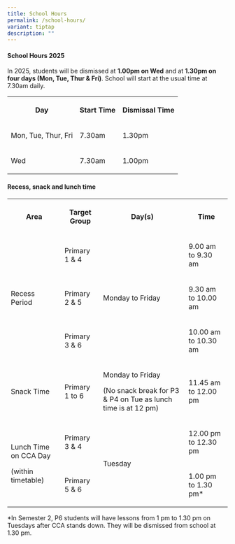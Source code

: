 ```yaml
---
title: School Hours
permalink: /school-hours/
variant: tiptap
description: ""
---
```

<h4><strong>School Hours 2025</strong></h4>
<p>In 2025, students will be dismissed at&nbsp;<strong>1.00pm on Wed</strong>&nbsp;and
at&nbsp;<strong>1.30pm on four days (Mon, Tue, Thur &amp; Fri)</strong>.
School will start at the usual time at 7.30am daily.</p>
<table style="minWidth: 75px">
<colgroup>
<col>
<col>
<col>
</colgroup>
<tbody>
<tr>
<th rowspan="1" colspan="1">
<p>Day</p>
</th>
<th rowspan="1" colspan="1">
<p>Start Time</p>
</th>
<th rowspan="1" colspan="1">
<p>Dismissal Time</p>
</th>
</tr>
<tr>
<td rowspan="1" colspan="1">
<p>Mon, Tue, Thur, Fri</p>
</td>
<td rowspan="1" colspan="1">
<p>7.30am</p>
</td>
<td rowspan="1" colspan="1">
<p>1.30pm</p>
</td>
</tr>
<tr>
<td rowspan="1" colspan="1">
<p>Wed</p>
</td>
<td rowspan="1" colspan="1">
<p>7.30am</p>
</td>
<td rowspan="1" colspan="1">
<p>1.00pm</p>
</td>
</tr>
</tbody>
</table>
<h4>Recess, snack and lunch time</h4>
<table style="minWidth: 100px">
<colgroup>
<col>
<col>
<col>
<col>
</colgroup>
<tbody>
<tr>
<th rowspan="1" colspan="1">
<p>Area</p>
</th>
<th rowspan="1" colspan="1">
<p>Target Group</p>
</th>
<th rowspan="1" colspan="1">
<p>Day(s)</p>
</th>
<th rowspan="1" colspan="1">
<p>Time</p>
</th>
</tr>
<tr>
<td rowspan="3" colspan="1">
<p>Recess Period</p>
</td>
<td rowspan="1" colspan="1">
<p>Primary 1 &amp; 4</p>
</td>
<td rowspan="3" colspan="1">
<p>Monday to Friday</p>
</td>
<td rowspan="1" colspan="1">
<p>9.00 am to 9.30 am</p>
</td>
</tr>
<tr>
<td rowspan="1" colspan="1">
<p>Primary 2 &amp; 5</p>
</td>
<td rowspan="1" colspan="1">
<p>9.30 am to 10.00 am</p>
</td>
</tr>
<tr>
<td rowspan="1" colspan="1">
<p>Primary 3 &amp; 6</p>
</td>
<td rowspan="1" colspan="1">
<p>10.00 am to 10.30 am</p>
</td>
</tr>
<tr>
<td rowspan="1" colspan="1">
<p>Snack Time</p>
</td>
<td rowspan="1" colspan="1">
<p>Primary 1 to 6</p>
</td>
<td rowspan="1" colspan="1">
<p>Monday to Friday</p>
<p>(No snack break for P3 &amp; P4 on Tue as lunch time is at 12 pm)</p>
</td>
<td rowspan="1" colspan="1">
<p>11.45 am to 12.00 pm</p>
</td>
</tr>
<tr>
<td rowspan="2" colspan="1">
<p>Lunch Time on CCA Day</p>
<p>(within timetable)</p>
</td>
<td rowspan="1" colspan="1">
<p>Primary 3 &amp; 4</p>
</td>
<td rowspan="2" colspan="1">
<p>Tuesday</p>
</td>
<td rowspan="1" colspan="1">
<p>12.00 pm to 12.30 pm</p>
</td>
</tr>
<tr>
<td rowspan="1" colspan="1">
<p>Primary 5 &amp; 6</p>
</td>
<td rowspan="1" colspan="1">
<p>1.00 pm to 1.30 pm*</p>
</td>
</tr>
</tbody>
</table>
<p>*In Semester 2, P6 students will have lessons from 1 pm to 1.30 pm on
Tuesdays after CCA stands down. They will be dismissed from school at 1.30
pm.</p>